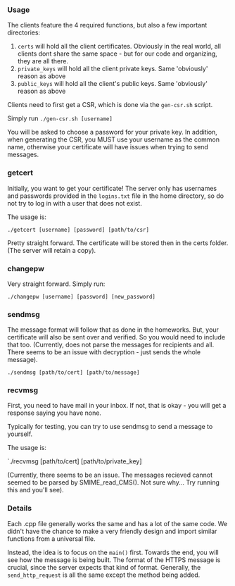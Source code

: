 ### Usage

The clients feature the 4 required functions, but also a few important directories:

1. `certs` will hold all the client certificates. Obviously in the real world, all clients dont share the same space - but for our code and organizing, they are all there.
2. `private_keys` will hold all the client private keys. Same 'obviously' reason as above
3. `public_keys` will hold all the client's public keys. Same 'obviously' reason as above


Clients need to first get a CSR, which is done via the `gen-csr.sh` script.

Simply run `./gen-csr.sh [username]`

You will be asked to choose a password for your private key. In addition, when generating the CSR, you MUST use your username as the common name, 
otherwise your certificate will have issues when trying to send messages.


### getcert

Initially, you want to get your certificate! The server only has usernames and passwords provided in the `logins.txt` file in the
home directory, so do not try to log in with a user that does not exist.

The usage is:

`./getcert [username] [password] [path/to/csr]`

Pretty straight forward. The certificate will be stored then in the certs folder. (The server will retain a copy).


### changepw

Very straight forward. Simply run:

`./changepw [username] [password] [new_password]`


### sendmsg

The message format will follow that as done in the homeworks. But, your certificate will also be sent over and verified. So you would need
to include that too. (Currently, does not parse the messages for recipients and all. There seems to be an issue with decryption - just sends the whole message).

`./sendmsg [path/to/cert] [path/to/message]`


### recvmsg
First, you need to have mail in your inbox. If not, that is okay - you will get a response saying you have none.

Typically for testing, you can try to use sendmsg to send a message to yourself.

The usage is:

`./recvmsg [path/to/cert] [path/to/private_key]

(Currently, there seems to be an issue. The messages recieved cannot seemed to be parsed by SMIME_read_CMS(). Not sure why... Try running this
and you'll see).


### Details
Each .cpp file generally works the same and has a lot of the same code. We didn't have the chance to make a very friendly design and import
similar functions from a universal file. 

Instead, the idea is to focus on the `main()` first. Towards the end, you will see how the message is being built. The format of the HTTPS message
is crucial, since the server expects that kind of format. Generally, the `send_http_request` is all the same except the method being added.
